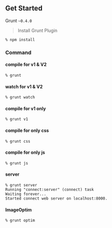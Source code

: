 ## Get Started

Grunt `~0.4.0`

> Install Grunt Plugin

```shell
% npm install
```

### Command

#### compile for v1 &amp; V2

```shell
% grunt
```

#### watch for v1 &amp; V2

```shell
% grunt watch
```

#### compile for v1 only

```shell
% grunt v1
```

#### compile for only css

```shell
% grunt css
```

#### compile for only js

```shell
% grunt js
```

#### server
```shell
% grunt server
Running "connect:server" (connect) task
Waiting forever...
Started connect web server on localhost:8000.
```

#### ImageOptim

```shell
% grunt optim
```
